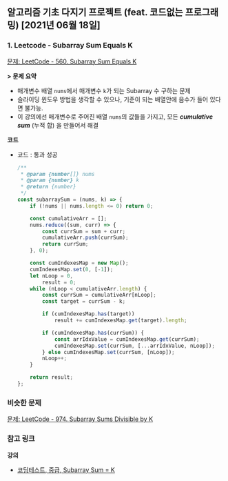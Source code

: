 ## 알고리즘 기초 다지기 프로젝트 (feat. 코드없는 프로그래밍) [2021년 06월 18일]

### **1.** Leetcode - Subarray Sum Equals K

[문제: LeetCode - 560. Subarray Sum Equals K](https://leetcode.com/problems/subarray-sum-equals-k/)

**> 문제 요약**

-   매개변수 배열 `nums`에서 매개변수 `k`가 되는 Subarray 수 구하는 문제
-   슬라이딩 윈도우 방법을 생각할 수 있으나, 기준이 되는 배열안에 음수가 들어 있다면 불가능.
-   이 강의에선 매개변수로 주어진 배열 `nums`의 값들을 가지고, 모든 **_cumulative sum_** (누적 합) 을 만들어서 해결

**코드**

-   코드 : 통과 성공

    ```js
    /**
     * @param {number[]} nums
     * @param {number} k
     * @return {number}
     */
    const subarraySum = (nums, k) => {
        if (!nums || nums.length <= 0) return 0;

        const cumulativeArr = [];
        nums.reduce((sum, curr) => {
            const currSum = sum + curr;
            cumulativeArr.push(currSum);
            return currSum;
        }, 0);

        const cumIndexesMap = new Map();
        cumIndexesMap.set(0, [-1]);
        let nLoop = 0,
            result = 0;
        while (nLoop < cumulativeArr.length) {
            const currSum = cumulativeArr[nLoop];
            const target = currSum - k;

            if (cumIndexesMap.has(target))
                result += cumIndexesMap.get(target).length;

            if (cumIndexesMap.has(currSum)) {
                const arrIdxValue = cumIndexesMap.get(currSum);
                cumIndexesMap.set(currSum, [...arrIdxValue, nLoop]);
            } else cumIndexesMap.set(currSum, [nLoop]);
            nLoop++;
        }

        return result;
    };
    ```

### **비슷한 문제**

[문제: LeetCode - 974. Subarray Sums Divisible by K](https://leetcode.com/problems/subarray-sums-divisible-by-k/)

### **참고 링크**

**강의**

-   [코딩테스트, 중급, Subarray Sum = K](https://youtu.be/mEeK-SB7hEk)
